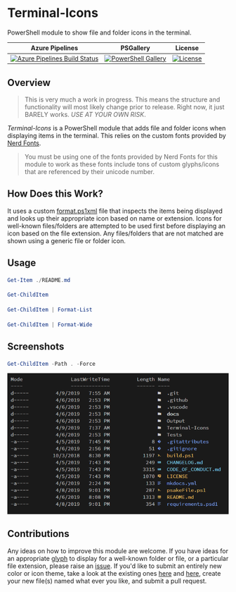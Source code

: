 # Terminal-Icons

PowerShell module to show file and folder icons in the terminal.

| Azure Pipelines | PSGallery | License |
|-----------------|-----------|---------|
[![Azure Pipelines Build Status][azure-pipeline-badge]][azure-pipeline-build] | [![PowerShell Gallery][psgallery-badge]][psgallery] | [![License][license-badge]][license]

## Overview

> This is very much a work in progress. This means the structure and functionality will most likely change prior to release. Right now, it just BARELY works. *USE AT YOUR OWN RISK*.

*Terminal-Icons* is a PowerShell module that adds file and folder icons when displaying items in the terminal.
This relies on the custom fonts provided by [Nerd Fonts](https://github.com/ryanoasis/nerd-fonts).

> You must be using one of the fonts provided by Nerd Fonts for this module to work as these fonts include tons of custom glyphs/icons that are referenced by their unicode number.

## How Does this Work?
It uses a custom [format.ps1xml](https://docs.microsoft.com/en-us/powershell/module/microsoft.powershell.core/about/about_format.ps1xml?view=powershell-6) file that inspects the items being displayed and looks up their appropriate icon based on name or extension.
Icons for well-known files/folders are attempted to be used first before displaying an icon based on the file extension.
Any files/folders that are not matched are shown using a generic file or folder icon.

## Usage

```powershell
Get-Item ./README.md

Get-ChildItem

Get-ChildItem | Format-List

Get-ChildItem | Format-Wide
```

## Screenshots

```powershell
Get-ChildItem -Path . -Force
```

![Screenshot 1](./media/screenshot1.PNG)

## Contributions

Any ideas on how to improve this module are welcome. If you have ideas for an appropriate [glyph](http://nerdfonts.com/#cheat-sheet) to display for a well-known folder or file, or a particular file extension, please raise an [issue](https://github.com/devblackops/Terminal-Icons/issues/new). If you'd like to submit an entirely new color or icon theme, take a look at the existing ones [here](https://github.com/devblackops/Terminal-Icons/tree/master/Terminal-Icons/Data/colorThemes) and [here](https://github.com/devblackops/Terminal-Icons/tree/master/Terminal-Icons/Data/iconThemes), create your new file(s) named what ever you like, and submit a pull request.

[azure-pipeline-badge]: https://dev.azure.com/devblackops/Terminal-Icons/_apis/build/status/devblackops.Terminal-Icons?branchName=master
[azure-pipeline-build]: https://dev.azure.com/devblackops/Terminal-Icons/_build/latest?definitionId=6&branchName=master
[psgallery-badge]: https://img.shields.io/powershellgallery/dt/terminal-icons.svg
[psgallery]: https://www.powershellgallery.com/packages/terminal-icons
[license-badge]: https://img.shields.io/github/license/poshbotio/poshbot.svg
[license]: https://www.powershellgallery.com/packages/poshbot
